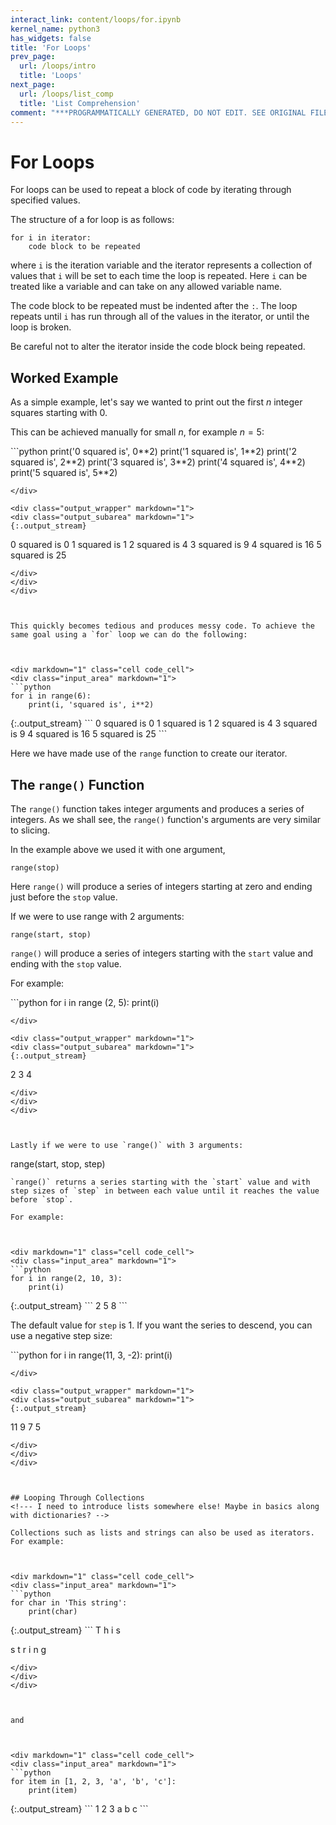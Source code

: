 ```yaml
---
interact_link: content/loops/for.ipynb
kernel_name: python3
has_widgets: false
title: 'For Loops'
prev_page:
  url: /loops/intro
  title: 'Loops'
next_page:
  url: /loops/list_comp
  title: 'List Comprehension'
comment: "***PROGRAMMATICALLY GENERATED, DO NOT EDIT. SEE ORIGINAL FILES IN /content***"
---
```

# For Loops

For loops can be used to repeat a block of code by iterating through specified values.

The structure of a for loop is as follows:

```
for i in iterator:
    code block to be repeated
```

where `i` is the iteration variable and the iterator represents a collection of values that `i` will be set to each time the loop is repeated. Here `i` can be treated like a variable and can take on any allowed variable name.

The code block to be repeated must be indented after the `:`. The loop repeats until `i` has run through all of the values in the iterator, or until the loop is broken.

Be careful not to alter the iterator inside the code block being repeated.



## Worked Example
As a simple example, let's say we wanted to print out the first $n$ integer squares starting with 0.

This can be achieved manually for small $n$, for example $n = 5$:



<div markdown="1" class="cell code_cell">
<div class="input_area" markdown="1">
```python
print('0 squared is', 0**2)
print('1 squared is', 1**2)
print('2 squared is', 2**2)
print('3 squared is', 3**2)
print('4 squared is', 4**2)
print('5 squared is', 5**2)

```
</div>

<div class="output_wrapper" markdown="1">
<div class="output_subarea" markdown="1">
{:.output_stream}
```
0 squared is 0
1 squared is 1
2 squared is 4
3 squared is 9
4 squared is 16
5 squared is 25
```
</div>
</div>
</div>



This quickly becomes tedious and produces messy code. To achieve the same goal using a `for` loop we can do the following:



<div markdown="1" class="cell code_cell">
<div class="input_area" markdown="1">
```python
for i in range(6):
    print(i, 'squared is', i**2)

```
</div>

<div class="output_wrapper" markdown="1">
<div class="output_subarea" markdown="1">
{:.output_stream}
```
0 squared is 0
1 squared is 1
2 squared is 4
3 squared is 9
4 squared is 16
5 squared is 25
```
</div>
</div>
</div>



Here we have made use of the `range` function to create our iterator.

<!--- Give a more detailed breakdown of what's happening -->



## The `range()` Function

The `range()` function takes integer arguments and produces a series of integers. As we shall see, the `range()` function's arguments are very similar to slicing.
<!--- Maybe remove the latter sentence -->

In the example above we used it with one argument,
```
range(stop)
```
Here `range()` will produce a series of integers starting at zero and ending just before the `stop` value.

If we were to use range with 2 arguments:
```
range(start, stop)
```
`range()` will produce a series of integers starting with the `start` value and ending with the `stop` value. 

For example:



<div markdown="1" class="cell code_cell">
<div class="input_area" markdown="1">
```python
for i in range (2, 5):
    print(i)

```
</div>

<div class="output_wrapper" markdown="1">
<div class="output_subarea" markdown="1">
{:.output_stream}
```
2
3
4
```
</div>
</div>
</div>



Lastly if we were to use `range()` with 3 arguments:
```
range(start, stop, step)
```
`range()` returns a series starting with the `start` value and with step sizes of `step` in between each value until it reaches the value before `stop`. 

For example:



<div markdown="1" class="cell code_cell">
<div class="input_area" markdown="1">
```python
for i in range(2, 10, 3):
    print(i)

```
</div>

<div class="output_wrapper" markdown="1">
<div class="output_subarea" markdown="1">
{:.output_stream}
```
2
5
8
```
</div>
</div>
</div>



The default value for `step` is 1. If you want the series to descend, you can use a negative step size:



<div markdown="1" class="cell code_cell">
<div class="input_area" markdown="1">
```python
for i in range(11, 3, -2):
    print(i)

```
</div>

<div class="output_wrapper" markdown="1">
<div class="output_subarea" markdown="1">
{:.output_stream}
```
11
9
7
5
```
</div>
</div>
</div>



## Looping Through Collections
<!--- I need to introduce lists somewhere else! Maybe in basics along with dictionaries? -->

Collections such as lists and strings can also be used as iterators. For example:



<div markdown="1" class="cell code_cell">
<div class="input_area" markdown="1">
```python
for char in 'This string':
    print(char)

```
</div>

<div class="output_wrapper" markdown="1">
<div class="output_subarea" markdown="1">
{:.output_stream}
```
T
h
i
s
 
s
t
r
i
n
g
```
</div>
</div>
</div>



and



<div markdown="1" class="cell code_cell">
<div class="input_area" markdown="1">
```python
for item in [1, 2, 3, 'a', 'b', 'c']:
    print(item)

```
</div>

<div class="output_wrapper" markdown="1">
<div class="output_subarea" markdown="1">
{:.output_stream}
```
1
2
3
a
b
c
```
</div>
</div>
</div>

